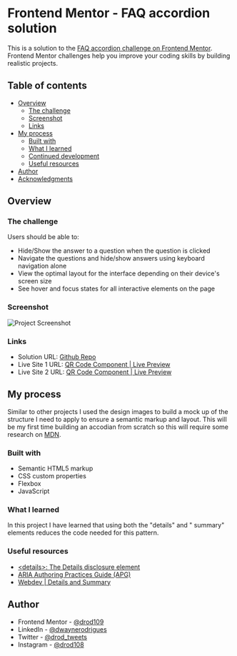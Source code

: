 # Frontend Mentor - FAQ accordion solution

This is a solution to the [FAQ accordion challenge on Frontend Mentor](https://www.frontendmentor.io/challenges/faq-accordion-wyfFdeBwBz). Frontend Mentor challenges help you improve your coding skills by building realistic projects.

## Table of contents

- [Overview](#overview)
  - [The challenge](#the-challenge)
  - [Screenshot](#screenshot)
  - [Links](#links)
- [My process](#my-process)
  - [Built with](#built-with)
  - [What I learned](#what-i-learned)
  - [Continued development](#continued-development)
  - [Useful resources](#useful-resources)
- [Author](#author)
- [Acknowledgments](#acknowledgments)

## Overview

### The challenge

Users should be able to:

- Hide/Show the answer to a question when the question is clicked
- Navigate the questions and hide/show answers using keyboard navigation alone
- View the optimal layout for the interface depending on their device's screen size
- See hover and focus states for all interactive elements on the page

### Screenshot

![Project Screenshot](https://i.postimg.cc/xT5Yp5M8/Screenshot-2024-01-02-150302.png)

### Links

- Solution URL: [Github Repo](https://github.com/drod109/faq-accordion)
- Live Site 1 URL: [QR Code Component | Live Preview](https://drod109.github.io/faq-accordion/)
- Live Site 2 URL: [QR Code Component | Live Preview](https://codepen.io/drodrigues/full/WNmQLJa)

## My process

Similar to other projects I used the design images to build a mock up of the structure I need to apply to ensure a semantic markup and layout. This will be my first time building an accodian from scratch so this will require some research on [MDN](https://developer.mozilla.org/en-US/).

### Built with

- Semantic HTML5 markup
- CSS custom properties
- Flexbox
- JavaScript

### What I learned

In this project I have learned that using both the "details" and " summary" elements reduces
the code needed for this pattern.

### Useful resources

- [&#60;details&#62;&#58; The Details disclosure element](https://developer.mozilla.org/en-US/docs/Web/HTML/Element/details)
- [ARIA Authoring Practices Guide (APG)](https://www.w3.org/WAI/ARIA/apg/patterns/accordion/examples/accordion/)
- [Webdev | Details and Summary](https://web.dev/learn/html/details)

## Author

- Frontend Mentor - [@drod109](https://www.frontendmentor.io/profile/drod109)
- LinkedIn - [@dwaynerodrigues](https://www.linkedin.com/in/dwaynerodrigues/)
- Twitter - [@drod_tweets](https://www.twitter.com/drod_tweets)
- Instagram - [@drod108](https://www.instagram.com/drod108/)
